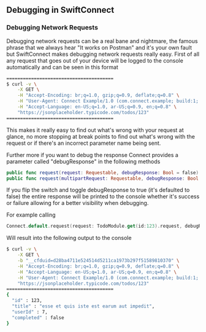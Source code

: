 ## Debugging in SwiftConnect

### Debugging Network Requests

Debugging network requests can be a real bane and nightmare, the famous phrase that we always hear "It works on Postman" and it's your own fault but SwiftConnect makes debugging network requests really easy.
First of all any request that goes out of your device will be logged to the console automatically and can be seen in this format

```bash
=======================================
$ curl -v \
    -X GET \
    -H "Accept-Encoding: br;q=1.0, gzip;q=0.9, deflate;q=0.8" \
    -H "User-Agent: Connect Example/1.0 (com.connect.example; build:1; iOS 13.3.0) Alamofire/5.1.0" \
    -H "Accept-Language: en-US;q=1.0, ar-US;q=0.9, en;q=0.8" \
    "https://jsonplaceholder.typicode.com/todos/123"
=======================================
```
This makes it really easy to find out what's wrong with your request at glance, no more stopping at break points to find out what's wrong with the request or if there's an incorrect parameter name being sent.

Further more if you want to debug the response Connect provides a parameter called "debugResponse" in the following methods

```swift
public func request(request: Requestable, debugResponse: Bool = false) -> Future<Data>
public func request(multipartRequest: Requestable, debugResponse: Bool = false) -> Future<Data>
```
If you flip the switch and toggle debugResponse to true (it's defaulted to false) the entire response will be printed to the console whether it's success or failure allowing for a better visibility when debugging.

For example calling

```swift
Connect.default.request(request: TodoModule.get(id:123).request, debugResponse: true).decoded(toType: Todo.self)
```

Will result into the following output to the console
```bash
$ curl -v \
    -X GET \
    -b "__cfduid=d28ba4711e524514d5211ca1973b297f51589810370" \
    -H "Accept-Encoding: br;q=1.0, gzip;q=0.9, deflate;q=0.8" \
    -H "Accept-Language: en-US;q=1.0, ar-US;q=0.9, en;q=0.8" \
    -H "User-Agent: Connect Example/1.0 (com.connect.example; build:1; iOS 13.3.0) Alamofire/5.1.0" \
    "https://jsonplaceholder.typicode.com/todos/123"
=======================================
{
  "id" : 123,
  "title" : "esse et quis iste est earum aut impedit",
  "userId" : 7,
  "completed" : false
}
```
